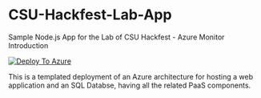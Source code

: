# CSU-Hackfest-Lab-App
Sample Node.js App for the Lab of CSU Hackfest - Azure Monitor Introduction

[![Deploy To Azure](https://aka.ms/deploytoazurebutton)](https://portal.azure.com/#create/Microsoft.Template/uri/https%3A%2F%2Fraw.githubusercontent.com%2Fnianton%2Fgab2022-bicep%2Fmain%2Fazure.deploy.json)


This is a templated deployment of an Azure architecture for hosting a web application and an SQL Databse, having all the related PaaS components.
